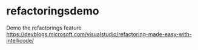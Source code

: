 # refactoringsdemo
Demo the refactorings feature https://devblogs.microsoft.com/visualstudio/refactoring-made-easy-with-intellicode/
